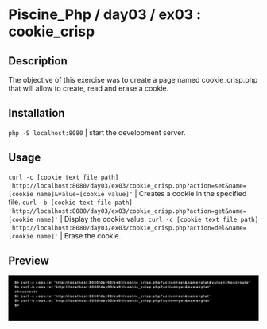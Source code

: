 # Piscine_Php / day03 / ex03 : cookie_crisp

## Description
The objective of this exercise was to create a page named cookie_crisp.php that will allow to create, read and erase a cookie.

## Installation
`php -S localhost:8080` | start the development server.

## Usage
`curl -c [cookie text file path] 'http://localhost:8080/day03/ex03/cookie_crisp.php?action=set&name=[cookie name]&value=[cookie value]'` | Creates a cookie in the specified file.
`curl -b [cookie text file path] 'http://localhost:8080/day03/ex03/cookie_crisp.php?action=get&name=[cookie name]'` | Display the cookie value.
`curl -c [cookie text file path] 'http://localhost:8080/day03/ex03/cookie_crisp.php?action=del&name=[cookie name]'` | Erase the cookie.

## Preview
<img src="../../resources/images/cookie.png" width="1200">
